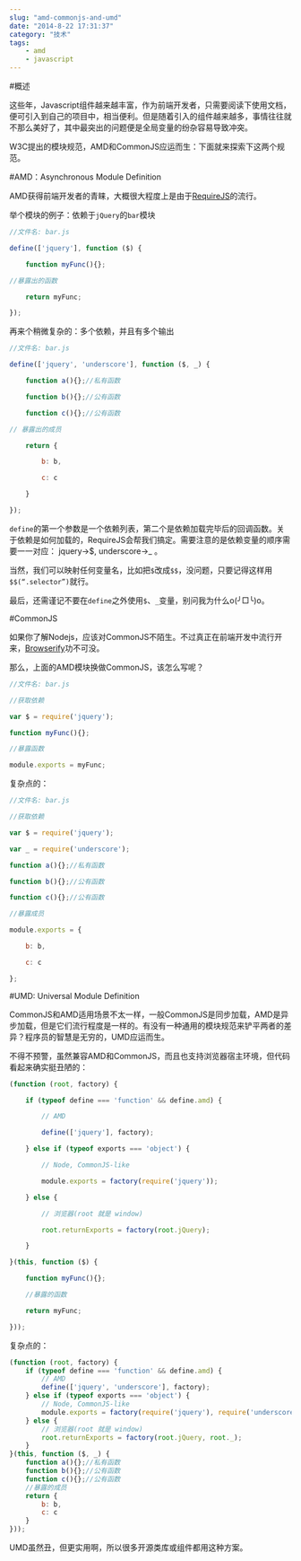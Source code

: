 ```yaml
---
slug: "amd-commonjs-and-umd"
date: "2014-8-22 17:31:37"
category: "技术"
tags:
    - amd
    - javascript
---
```

#概述

这些年，Javascript组件越来越丰富，作为前端开发者，只需要阅读下使用文档，便可引入到自己的项目中，相当便利。但是随着引入的组件越来越多，事情往往就不那么美好了，其中最突出的问题便是全局变量的纷杂容易导致冲突。

W3C提出的模块规范，AMD和CommonJS应运而生：下面就来探索下这两个规范。

#AMD：Asynchronous Module Definition

AMD获得前端开发者的青睐，大概很大程度上是由于[RequireJS](http://requirejs.org/)的流行。

举个模块的例子：依赖于`jQuery`的`bar`模块  
``` js
//文件名: bar.js

define(['jquery'], function ($) {

    function myFunc(){};

//暴露出的函数

    return myFunc;

});
```

再来个稍微复杂的：多个依赖，并且有多个输出  

``` js
//文件名: bar.js

define(['jquery', 'underscore'], function ($, _) {

    function a(){};//私有函数

    function b(){};//公有函数

    function c(){};//公有函数

// 暴露出的成员

    return {

        b: b,

        c: c

    }

});
```

`define`的第一个参数是一个依赖列表，第二个是依赖加载完毕后的回调函数。关于依赖是如何加载的，RequireJS会帮我们搞定。需要注意的是依赖变量的顺序需要一一对应： jquery->$, underscore->_ 。

当然，我们可以映射任何变量名，比如把`$`改成`$$`，没问题，只要记得这样用`$$(“.selector”)`就行。

最后，还需谨记不要在`define`之外使用`$`、`_`变量，别问我为什么o(╯□╰)o。

#CommonJS

如果你了解Nodejs，应该对CommonJS不陌生。不过真正在前端开发中流行开来，[Browserify](http://browserify.org/)功不可没。

那么，上面的AMD模块换做CommonJS，该怎么写呢？  


``` js
//文件名: bar.js

//获取依赖

var $ = require('jquery');

function myFunc(){};

//暴露函数

module.exports = myFunc;
```

复杂点的：  


``` js
//文件名: bar.js

//获取依赖

var $ = require('jquery');

var _ = require('underscore');

function a(){};//私有函数

function b(){};//公有函数

function c(){};//公有函数

//暴露成员

module.exports = {

    b: b,

    c: c

};
```
#UMD: Universal Module Definition

CommonJS和AMD适用场景不太一样，一般CommonJS是同步加载，AMD是异步加载，但是它们流行程度是一样的。有没有一种通用的模块规范来铲平两者的差异？程序员的智慧是无穷的，UMD应运而生。

不得不预警，虽然兼容AMD和CommonJS，而且也支持浏览器宿主环境，但代码看起来确实挺丑陋的：

``` js
(function (root, factory) {

    if (typeof define === 'function' && define.amd) {

        // AMD

        define(['jquery'], factory);

    } else if (typeof exports === 'object') {

        // Node, CommonJS-like

        module.exports = factory(require('jquery'));

    } else {

        // 浏览器(root 就是 window)

        root.returnExports = factory(root.jQuery);

    }

}(this, function ($) {

    function myFunc(){};

    //暴露的函数

    return myFunc;

}));
```
复杂点的： 

``` js
(function (root, factory) {
    if (typeof define === 'function' && define.amd) {
        // AMD
        define(['jquery', 'underscore'], factory);
    } else if (typeof exports === 'object') {
        // Node, CommonJS-like
        module.exports = factory(require('jquery'), require('underscore'));
    } else {
        // 浏览器(root 就是 window)
        root.returnExports = factory(root.jQuery, root._);
    }
}(this, function ($, _) {
    function a(){};//私有函数
    function b(){};//公有函数
    function c(){};//公有函数
    //暴露的成员
    return {
        b: b,
        c: c
    }
}));
```
UMD虽然丑，但更实用啊，所以很多开源类库或组件都用这种方案。